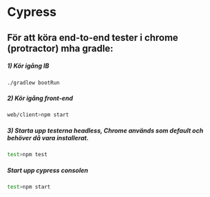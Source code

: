 # Cypress

## För att köra end-to-end tester i chrome (protractor) mha gradle:

##### 1) Kör igång IB
```sh
./gradlew bootRun
```

##### 2) Kör igång front-end
```sh
web/client>npm start
```

##### 3) Starta upp testerna headless, Chrome används som default och behöver då vara installerat.
```sh
test>npm test
```


##### Start upp cypress consolen
```sh
test>npm start
```

